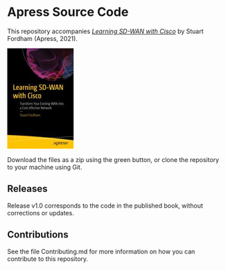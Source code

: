 # Apress Source Code

This repository accompanies [*Learning SD-WAN with Cisco*](https://link.springer.com/book/10.1007/978-1-4842-7347-0) by Stuart Fordham (Apress, 2021).

[comment]: #cover
![Cover image](978-1-4842-7346-3.jpg)

Download the files as a zip using the green button, or clone the repository to your machine using Git.

## Releases

Release v1.0 corresponds to the code in the published book, without corrections or updates.

## Contributions

See the file Contributing.md for more information on how you can contribute to this repository.